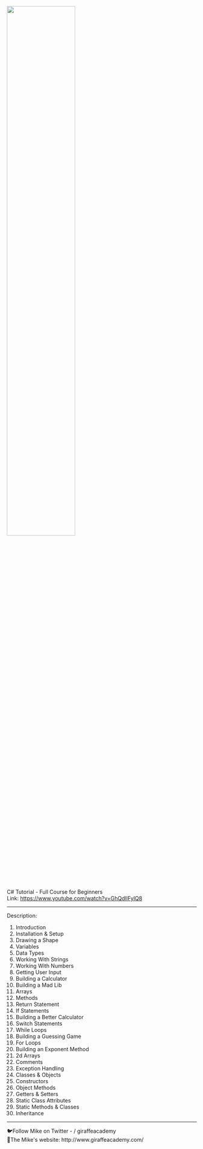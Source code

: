 <img src="https://upload.wikimedia.org/wikipedia/commons/3/39/FreeCodeCamp_logo.png" width="60%"><br/>
C# Tutorial - Full Course for Beginners<br />
Link: https://www.youtube.com/watch?v=GhQdlIFylQ8
<hr>
Description:
<ol>
    <li>Introduction</li>
    <li>Installation & Setup</li>
    <li>Drawing a Shape</li>
    <li>Variables</li>
    <li>Data Types</li>
    <li>Working With Strings</li>
    <li>Working With Numbers</li>
    <li>Getting User Input</li>
    <li>Building a Calculator</li>
    <li>Building a Mad Lib</li>
    <li>Arrays</li>
    <li>Methods</li>
    <li>Return Statement</li>
    <li>If Statements</li>
    <li>Building a Better Calculator</li>
    <li>Switch Statements</li>
    <li>While Loops</li>
    <li>Building a Guessing Game</li>
    <li>For Loops</li>
    <li>Building an Exponent Method</li>
    <li>2d Arrays</li>
    <li>Comments</li>
    <li>Exception Handling</li>
    <li>Classes & Objects</li>
    <li>Constructors</li>
    <li>Object Methods</li>
    <li>Getters & Setters</li>
    <li>Static Class Attributes</li>
    <li>Static Methods & Classes</li>
    <li>Inheritance</li>
</ol>
<hr>
🐦Follow Mike on Twitter -  / giraffeacademy<br />
🔗The Mike's website: http://www.giraffeacademy.com/